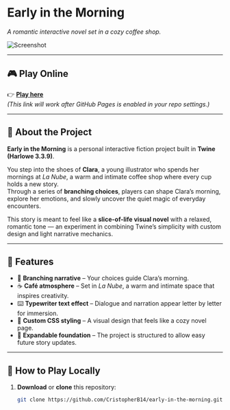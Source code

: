 # Early in the Morning

_A romantic interactive novel set in a cozy coffee shop._

![Screenshot](docs/screenshot.png)

---

## 🎮 Play Online

👉 [**Play here**](https://CristopherB14.github.io/createYourStory/)  
*(This link will work after GitHub Pages is enabled in your repo settings.)*

---

## 📖 About the Project

**Early in the Morning** is a personal interactive fiction project built in **Twine (Harlowe 3.3.9)**.  

You step into the shoes of **Clara**, a young illustrator who spends her mornings at *La Nube*, a warm and intimate coffee shop where every cup holds a new story.  
Through a series of **branching choices**, players can shape Clara’s morning, explore her emotions, and slowly uncover the quiet magic of everyday encounters.

This story is meant to feel like a **slice-of-life visual novel** with a relaxed, romantic tone — an experiment in combining Twine’s simplicity with custom design and light narrative mechanics.

---

## 🌟 Features

- 📖 **Branching narrative** – Your choices guide Clara’s morning.  
- ☕ **Café atmosphere** – Set in *La Nube*, a warm and intimate space that inspires creativity.  
- ⌨️ **Typewriter text effect** – Dialogue and narration appear letter by letter for immersion.  
- 🎨 **Custom CSS styling** – A visual design that feels like a cozy novel page.  
- 🌱 **Expandable foundation** – The project is structured to allow easy future story updates.

---

## 🚀 How to Play Locally

1. **Download** or **clone** this repository:
   ```bash
   git clone https://github.com/CristopherB14/early-in-the-morning.git
